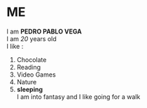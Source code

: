 # ME
I am **PEDRO PABLO VEGA** \
I am *20* years old \
I like :
1. Chocolate
2. Reading
3. Video Games
4. Nature
5. **sleeping**
\
I am into fantasy and I like going for a walk
